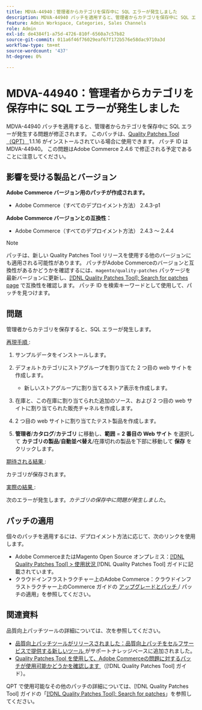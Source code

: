 ```yaml
---
title: MDVA-44940：管理者からカテゴリを保存中に SQL エラーが発生しました
description: MDVA-44940 パッチを適用すると、管理者からカテゴリを保存中に SQL エラーが発生する問題が修正されます。 このパッチは、[Quality Patches Tool （QPT） ] （https://experienceleague.adobe.com/en/docs/commerce-operations/tools/quality-patches-tool/quality-patches-tool-to-self-serve-quality-patches） 1.1.16 がインストールされている場合に利用できます。 パッチ ID は MDVA-44940。 この問題はAdobe Commerce 2.4.6 で修正される予定であることに注意してください。
feature: Admin Workspace, Categories, Sales Channels
role: Admin
exl-id: de4384f1-a75d-4726-810f-6560a7c57b82
source-git-commit: 011a6f46f76029eaf67f172b576e58dac9710a3d
workflow-type: tm+mt
source-wordcount: '437'
ht-degree: 0%

---
```


# MDVA-44940：管理者からカテゴリを保存中に SQL エラーが発生しました

MDVA-44940 パッチを適用すると、管理者からカテゴリを保存中に SQL エラーが発生する問題が修正されます。 このパッチは、[Quality Patches Tool （QPT） ](https://experienceleague.adobe.com/en/docs/commerce-operations/tools/quality-patches-tool/quality-patches-tool-to-self-serve-quality-patches)1.1.16 がインストールされている場合に使用できます。 パッチ ID は MDVA-44940。 この問題はAdobe Commerce 2.4.6 で修正される予定であることに注意してください。

## 影響を受ける製品とバージョン

**Adobe Commerce バージョン用のパッチが作成されます。**

* Adobe Commerce（すべてのデプロイメント方法） 2.4.3-p1

**Adobe Commerce バージョンとの互換性：**

* Adobe Commerce（すべてのデプロイメント方法） 2.4.3 ～ 2.4.4

>[!NOTE]
>
>パッチは、新しい Quality Patches Tool リリースを使用する他のバージョンにも適用される可能性があります。 パッチがAdobe Commerceのバージョンと互換性があるかどうかを確認するには、`magento/quality-patches` パッケージを最新バージョンに更新し、[[!DNL Quality Patches Tool]: Search for patches page](https://experienceleague.adobe.com/en/docs/commerce-operations/tools/quality-patches-tool/quality-patches-tool-to-self-serve-quality-patches) で互換性を確認します。 パッチ ID を検索キーワードとして使用して、パッチを見つけます。

## 問題

管理者からカテゴリを保存すると、SQL エラーが発生します。

<u> 再現手順 </u>:

1. サンプルデータをインストールします。
1. デフォルトカテゴリにストアグループを割り当てた 2 つ目の web サイトを作成します。

   * 新しいストアグループに割り当てるストア表示を作成します。

1. 在庫と、この在庫に割り当てられた追加のソース、および 2 つ目の web サイトに割り当てられた販売チャネルを作成します。
1. 2 つ目の web サイトに割り当てたテスト製品を作成します。
1. **管理者**/**カタログ**/**カテゴリ** に移動し、**範囲** = **2 番目の Web サイト** を選択して **カテゴリの製品**/**自動並べ替え**/在庫切れの製品を下部に移動して **保存** をクリックします。

<u> 期待される結果 </u>:

カテゴリが保存されます。

<u> 実際の結果 </u>:

次のエラーが発生します。*カテゴリの保存中に問題が発生しました*。

## パッチの適用

個々のパッチを適用するには、デプロイメント方法に応じて、次のリンクを使用します。

* Adobe CommerceまたはMagento Open Source オンプレミス：[[!DNL Quality Patches Tool] > 使用状況 ](/help/tools/quality-patches-tool/usage.md)[!DNL Quality Patches Tool] ガイドに記載されています。
* クラウドインフラストラクチャー上のAdobe Commerce：クラウドインフラストラクチャー上のCommerce ガイドの [ アップグレードとパッチ ](https://experienceleague.adobe.com/docs/commerce-cloud-service/user-guide/develop/upgrade/apply-patches.html)/ パッチの適用」を参照してください。

## 関連資料

品質向上パッチツールの詳細については、次を参照してください。

* [ 品質向上パッチツールがリリースされました：品質向上パッチをセルフサービスで提供する新しいツール ](https://experienceleague.adobe.com/en/docs/commerce-operations/tools/quality-patches-tool/quality-patches-tool-to-self-serve-quality-patches) がサポートナレッジベースに追加されました。
* [Quality Patches Tool を使用して、Adobe Commerceの問題に対するパッチが使用可能かどうかを確認します ](/help/tools/quality-patches-tool/patches-available-in-qpt/check-patch-for-magento-issue-with-magento-quality-patches.md) （[!DNL Quality Patches Tool] ガイド）。

QPT で使用可能なその他のパッチの詳細については、[!DNL Quality Patches Tool] ガイドの「[[!DNL Quality Patches Tool]: Search for patches](https://experienceleague.adobe.com/tools/commerce-quality-patches/index.html)」を参照してください。
